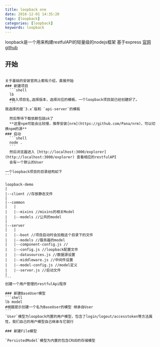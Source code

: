```yaml
---
title: loopback one
date: 2016-12-01 14:35:20
tags: [loopback]
categories: [loopback]
keywords: loopback
---
```


loopback是一个用来构建restfulAPI的轻量级的nodejs框架 基于express
[官网](http://loopback.io/) [github](https://github.com/strongloop/loopback/)
<!-- more -->
## 开始
~~~安装slc工具~~~ 官网现在使用loopback-cli代替了原来的slc

关于基础的安装官网上都有介绍，直接开始
### 新建项目
  ```shell
  lb
  #输入项目名,选择版本，选择对应的模板，一个loopback项目就已经创建好了。
  ```
我选择的是`3.x`版和 `api-server`的模板

  然后等待下载依赖包就ok了
  **这里npm可能会比较慢，推荐安装[nrm](https://github.com/Pana/nrm)，可以切换npm的源**
### 启动
  ```shell
  node .
  ```
  然后浏览器进入 [http://localhost:3000/explorer](http://localhost:3000/explorer) 查看相应的restfulAPI
  会有一个默认的User

一个loopback项目的目录结构如下
```

loopback-demo
|
|--client //存放静态文件
|
|--common
|   |
|   |--mixins //mixins的相关Model
|   |--models //公共的model
|
|--server
|   |
|   |--boot //项目启动时会加载这个目录下的文件
|   |--models //服务器的model
|   |--component-config.js // 
|   |--config.js //loopback配置文件
|   |--datasources.js //数据源设置
|   |--middleware.js //中间件设置
|   |--model-config.js //model定义
|   |--server.js //启动文件
|
```
创建一个用户管理的restfulApi程序

### 新建BaseUser模型
```shell
lb model 
#根据提示创建一个名为BaseUser的模型 继承自User
```
`User`模型为loopback内置的用户模型，包含了login/logout/accesstoken等方法属性，我们自己的用户模型自己继承与它就行

### 新建File模型

`PersistedModel`模型为内置的包含CRUD的存储模型